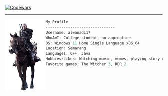 [![Codewars](https://www.codewars.com/users/alwanadi17/badges/small)](https://www.codewars.com/users/alwanadi17)

---------------------------------------------------------------------------------------------------------------------------


<img align="left" src="img/geraltOnRoach.png" width="130px"/>

```csharp
My Profile
-------------------------------
Username: alwanadi17
WhoAmI: College student, an apprentice
OS: Windows 11 Home Single Language x86_64
Location: Semarang
Languages: C++, Java
Hobbies/Likes: Watching movie, memes, playing story game, talk with some folks
Favorite games: The Witcher 3, RDR 2
```
